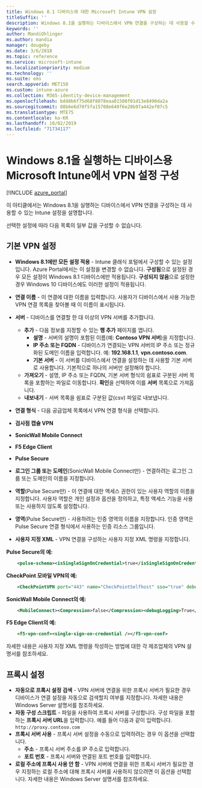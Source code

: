 ```yaml
---
title: Windows 8.1 디바이스에 대한 Microsoft Intune VPN 설정
titleSuffix: ''
description: Windows 8.1을 실행하는 디바이스에서 VPN 연결을 구성하는 데 사용할 수 있는 Intune 설정을 알아봅니다.
keywords: ''
author: MandiOhlinger
ms.author: mandia
manager: dougeby
ms.date: 3/6/2018
ms.topic: reference
ms.service: microsoft-intune
ms.localizationpriority: medium
ms.technology: ''
ms.suite: ems
search.appverid: MET150
ms.custom: intune-azure
ms.collection: M365-identity-device-management
ms.openlocfilehash: bd48b6f75d68f8078eaa01508f01d13e8490da2a
ms.sourcegitcommit: 88b6e6d70f5fa15708e640f6e20b97a442ef07c5
ms.translationtype: MTE75
ms.contentlocale: ko-KR
ms.lasthandoff: 10/02/2019
ms.locfileid: "71734117"
---
```

# <a name="configure-vpn-settings-in-microsoft-intune-for-devices-running-windows-81"></a>Windows 8.1을 실행하는 디바이스용 Microsoft Intune에서 VPN 설정 구성

[!INCLUDE [azure_portal](../includes/azure_portal.md)]

이 아티클에서는 Windows 8.1을 실행하는 디바이스에서 VPN 연결을 구성하는 데 사용할 수 있는 Intune 설정을 설명합니다.

선택한 설정에 따라 다음 목록의 일부 값을 구성할 수 없습니다.

## <a name="base-vpn-settings"></a>기본 VPN 설정


- **Windows 8.1에만 모든 설정 적용** - Intune 클래식 포털에서 구성할 수 있는 설정입니다. Azure Portal에서는 이 설정을 변경할 수 없습니다. **구성됨**으로 설정된 경우 모든 설정이 Windows 8.1 디바이스에만 적용됩니다. **구성되지 않음**으로 설정한 경우 Windows 10 디바이스에도 이러한 설정이 적용됩니다.
- **연결 이름** - 이 연결에 대한 이름을 입력합니다. 사용자가 디바이스에서 사용 가능한 VPN 연결 목록을 찾아볼 때 이 이름이 표시됩니다.
- **서버** - 디바이스를 연결할 한 대 이상의 VPN 서버를 추가합니다.
  - **추가** - 다음 정보를 지정할 수 있는 **행 추가** 페이지를 엽니다.
    - **설명** - 서버의 설명이 포함된 이름(예: **Contoso VPN 서버**)을 지정합니다.
    - **IP 주소 또는 FQDN** - 디바이스가 연결되는 VPN 서버의 IP 주소 또는 정규화된 도메인 이름을 입력합니다. 예: **192.168.1.1**, **vpn.contoso.com**.
    - **기본 서버** - 이 서버를 디바이스에서 연결을 설정하는 데 사용할 기본 서버로 사용합니다. 기본적으로 하나의 서버만 설정해야 합니다.
  - **가져오기** - 설명, IP 주소 또는 FQDN, 기본 서버 형식의 쉼표로 구분된 서버 목록을 포함하는 파일로 이동합니다. **확인**을 선택하여 이를 **서버** 목록으로 가져옵니다.
  - **내보내기** - 서버 목록을 쉼표로 구분된 값(csv) 파일로 내보냅니다.

- **연결 형식** - 다음 공급업체 목록에서 VPN 연결 형식을 선택합니다.
- **검사점 캡슐 VPN**
- **SonicWall Mobile Connect**
- **F5 Edge Client**
- **Pulse Secure**

<!--- **Fingerprint** (Check Point Capsule VPN only) - Specify a string (for example, "Contoso Fingerprint Code") that will be used to verify that the VPN server can be trusted. A fingerprint can be sent to the client so it knows to trust any server that presents the same fingerprint when connecting. If the device doesn’t already have the fingerprint, it will prompt the user to trust the VPN server that they are connecting to while showing the fingerprint. (The user manually verifies the fingerprint and chooses **trust** to connect.) --->

- **로그인 그룹 또는 도메인**(SonicWall Mobile Connect만) - 연결하려는 로그인 그룹 또는 도메인의 이름을 지정합니다.

- **역할**(Pulse Secure만) - 이 연결에 대한 액세스 권한이 있는 사용자 역할의 이름을 지정합니다. 사용자 역할은 개인 설정과 옵션을 정의하고, 특정 액세스 기능을 사용 또는 사용하지 않도록 설정합니다.

- **영역**(Pulse Secure만) - 사용하려는 인증 영역의 이름을 지정합니다. 인증 영역은 Pulse Secure 연결 형식에서 사용하는 인증 리소스 그룹입니다.


- **사용자 지정 XML** - VPN 연결을 구성하는 사용자 지정 XML 명령을 지정합니다.

**Pulse Secure의 예:**

```xml
    <pulse-schema><isSingleSignOnCredential>true</isSingleSignOnCredential></pulse-schema>
```

**CheckPoint 모바일 VPN의 예:**

```xml
    <CheckPointVPN port="443" name="CheckPointSelfhost" sso="true" debug="3" />
```

**SonicWall Mobile Connect의 예:**

```xml
    <MobileConnect><Compression>false</Compression><debugLogging>True</debugLogging><packetCapture>False</packetCapture></MobileConnect>
```

**F5 Edge Client의 예:**

```xml
    <f5-vpn-conf><single-sign-on-credential /></f5-vpn-conf>
```

자세한 내용은 사용자 지정 XML 명령을 작성하는 방법에 대한 각 제조업체의 VPN 설명서를 참조하세요.


## <a name="proxy-settings"></a>프록시 설정

- **자동으로 프록시 설정 검색** - VPN 서버에 연결을 위한 프록시 서버가 필요한 경우 디바이스가 연결 설정을 자동으로 검색할지 여부를 지정합니다. 자세한 내용은 Windows Server 설명서를 참조하세요.
- **자동 구성 스크립트** - 파일을 사용하여 프록시 서버를 구성합니다. 구성 파일을 포함하는 **프록시 서버 URL**을 입력합니다. 예를 들어 다음과 같이 입력합니다. `http://proxy.contoso.com`
- **프록시 서버 사용** - 프록시 서버 설정을 수동으로 입력하려는 경우 이 옵션을 선택합니다.
  - **주소** - 프록시 서버 주소를 IP 주소로 입력합니다.
  - **포트 번호** - 프록시 서버와 연결된 포트 번호를 입력합니다.
- **로컬 주소에 프록시 사용 안 함** - VPN 서버에 연결을 위한 프록시 서버가 필요한 경우 지정하는 로컬 주소에 대해 프록시 서버를 사용하지 않으려면 이 옵션을 선택합니다. 자세한 내용은 Windows Server 설명서를 참조하세요.
